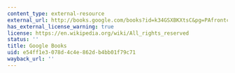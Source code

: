 ```yaml
---
content_type: external-resource
external_url: http://books.google.com/books?id=k34GSXBKXtsC&pg=PAfrontcover
has_external_license_warning: true
license: https://en.wikipedia.org/wiki/All_rights_reserved
status: ''
title: Google Books
uid: e54ff1e3-078d-4c4e-862d-b4bb01f79c71
wayback_url: ''
---
```

